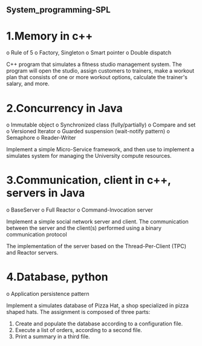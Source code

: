 ## System_programming-SPL

# 1.Memory in c++

o	Rule of 5
o	Factory, Singleton
o	Smart pointer
o	Double dispatch

C++ program that
simulates a fitness studio management system. The
program will open the studio, assign customers to trainers,
make a workout plan that consists of one or more workout
options, calculate the trainer's salary, and more.


# 2.Concurrency in Java
o	Immutable object
o	Synchronized class (fully/partially)
o	Compare and set
o	Versioned Iterator
o	Guarded suspension (wait-notify pattern)
o	Semaphore
o	Reader-Writer

Implement a simple Micro-Service framework,
and then use to implement a simulates system for managing the University compute resources.

# 3.Communication, client in c++, servers in Java
o	BaseServer
o	Full Reactor
o	Command-Invocation server

Implement a simple social network server and
client. The communication between the server and the client(s)
performed using a binary communication protocol

The implementation of the server based on the Thread-Per-Client
(TPC) and Reactor servers.


# 4.Database, python
o	Application persistence pattern

Implement a simulates database of Pizza Hat, a shop specialized in pizza
shaped hats. The assignment is composed of three parts:
1. Create and populate the database according to a configuration file.
2. Execute a list of orders, according to a second file.
3. Print a summary in a third file.
